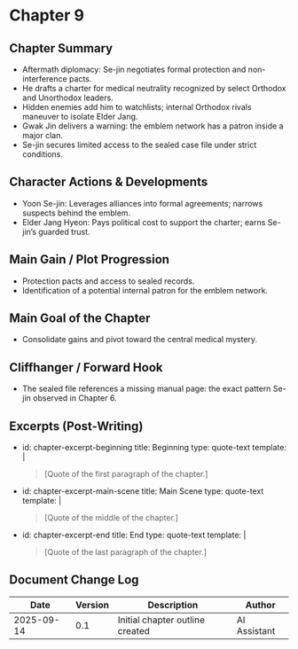 # Chapter 9

## Chapter Summary
- Aftermath diplomacy: Se-jin negotiates formal protection and non-interference pacts.
- He drafts a charter for medical neutrality recognized by select Orthodox and Unorthodox leaders.
- Hidden enemies add him to watchlists; internal Orthodox rivals maneuver to isolate Elder Jang.
- Gwak Jin delivers a warning: the emblem network has a patron inside a major clan.
- Se-jin secures limited access to the sealed case file under strict conditions.

## Character Actions & Developments
- Yoon Se-jin: Leverages alliances into formal agreements; narrows suspects behind the emblem.
- Elder Jang Hyeon: Pays political cost to support the charter; earns Se-jin’s guarded trust.

## Main Gain / Plot Progression
- Protection pacts and access to sealed records.
- Identification of a potential internal patron for the emblem network.

## Main Goal of the Chapter
- Consolidate gains and pivot toward the central medical mystery.

## Cliffhanger / Forward Hook
- The sealed file references a missing manual page: the exact pattern Se-jin observed in Chapter 6.

## Excerpts (Post-Writing)
- id: chapter-excerpt-beginning
  title: Beginning
  type: quote-text
  template: |
    > [Quote of the first paragraph of the chapter.]
- id: chapter-excerpt-main-scene
  title: Main Scene
  type: quote-text
  template: |
    > [Quote of the middle of the chapter.]
- id: chapter-excerpt-end
  title: End
  type: quote-text
  template: |
    > [Quote of the last paragraph of the chapter.]

## Document Change Log
| Date       | Version | Description                     | Author       |
|------------|---------|---------------------------------|--------------|
| 2025-09-14 | 0.1     | Initial chapter outline created | AI Assistant |
